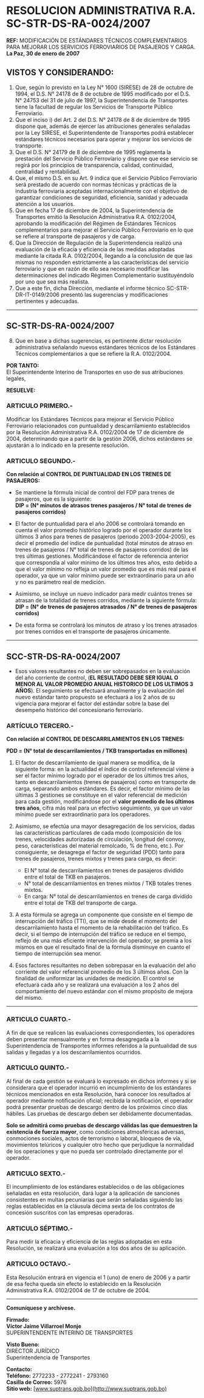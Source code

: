 # RESOLUCION ADMINISTRATIVA R.A. SC-STR-DS-RA-0024/2007

**REF:** MODIFICACIÓN DE ESTÁNDARES TÉCNICOS COMPLEMENTARIOS PARA MEJORAR LOS SERVICIOS FERROVIARIOS DE PASAJEROS Y CARGA.  
**La Paz, 30 de enero de 2007**

## VISTOS Y CONSIDERANDO:

1. Que, según lo previsto en la Ley N° 1600 (SIRESE) de 28 de octubre de 1994, el D.S. N° 24178 de 8 de octubre de 1995 modificado por el D.S. N° 24753 del 31 de julio de 1997, la Superintendencia de Transportes tiene la facultad de regular los Servicios de Transporte Público Ferroviario.  
2. Que el inciso i) del Art. 2 del D.S. N° 24178 de 8 de diciembre de 1995 dispone que, además de ejercer las atribuciones generales señaladas por la Ley SIRESE, el Superintendente de Transportes podrá establecer estándares técnicos necesarios para operar y mejorar los servicios de transporte.  
3. Que el D.S. N° 24179 de 8 de diciembre de 1995 reglamenta la prestación del Servicio Público Ferroviario y dispone que ese servicio se regirá por los principios de transparencia, calidad, continuidad, centralidad y rentabilidad.  
4. Que, el mismo D.S. en su Art. 9 indica que el Servicio Público Ferroviario será prestado de acuerdo con normas técnicas y prácticas de la industria ferroviaria aceptadas internacionalmente con el objetivo de garantizar condiciones de seguridad, eficiencia, sanidad y adecuada atención a los usuarios.  
5. Que en fecha 17 de diciembre de 2004, la Superintendencia de Transportes emitió la Resolución Administrativa R.A. 0102/2004, aprobando la modificación del Régimen de Estándares Técnicos complementarios para mejorar el Servicio Público Ferroviario en lo que se refiere al transporte de pasajeros y de carga.  
6. Que la Dirección de Regulación de la Superintendencia realizó una evaluación de la eficacia y eficiencia de las medidas adoptadas mediante la citada R.A. 0102/2004, llegando a la conclusión de que las mismas no responden estrictamente a las características del servicio ferroviario y que en razón de ello sea necesario modificar las determinaciones del indicado Régimen Complementario sustituyéndolo por uno que sea más realista.  
7. Que a este fin, dicha Dirección, mediante el informe técnico SC-STR-DR-IT-0149/2006 presentó las sugerencias y modificaciones pertinentes y adecuadas.  

---

## SC-STR-DS-RA-0024/2007

8. Que en base a dichas sugerencias, es pertinente dictar resolución administrativa señalando nuevos estándares técnicos de los Estándares Técnicos complementarios a que se refiere la R.A. 0102/2004.  

**POR TANTO:**  
El Superintendente Interino de Transportes en uso de sus atribuciones legales,  

**RESUELVE:**  

### ARTICULO PRIMERO.-  
Modificar los Estándares Técnicos para mejorar el Servicio Público Ferroviario relacionados con puntualidad y descarrilamiento establecidos por la Resolución Administrativa R.A. 0102/2004 de 17 de diciembre de 2004, determinando que a partir de la gestión 2006, dichos estándares se ajustarán a lo indicado en la presente resolución.  

### ARTICULO SEGUNDO.-  
**Con relación al CONTROL DE PUNTUALIDAD EN LOS TRENES DE PASAJEROS:**  

- Se mantiene la fórmula inicial de control del FDP para trenes de pasajeros, que es la siguiente:  
  **DIP = (N° minutos de atrasos trenes pasajeros / N° total de trenes de pasajeros corridos)**  

- El factor de puntualidad para el año 2006 se controlará tomando en cuenta el valor promedio histórico logrado por el operador durante los últimos 3 años para trenes de pasajeros (periodo 2003-2004-2005), es decir el promedio del índice de puntualidad (total minutos de atraso en trenes de pasajeros / N° total de trenes de pasajeros corridos) de las tres últimas gestiones. Modificándose el factor de referencia anterior que correspondía al valor mínimo de los últimos tres años, esto debido a que el valor mínimo no refleja un valor promedio que es más real para el operador, ya que un valor mínimo puede ser extraordinario para un año y no es parámetro real de medición.  

- Asimismo, se incluye un nuevo indicador para medir cuántos trenes se atrasan de la totalidad de trenes corridos, mediante la siguiente fórmula:  
  **DIP = (N° de trenes de pasajeros atrasados / N° de trenes de pasajeros corridos)**  

- De esta forma se controlará los minutos de atraso y los trenes atrasados por trenes corridos en el transporte de pasajeros únicamente.  

---

## SCC-STR-DS-RA-0024/2007

- Esos valores resultantes no deben ser sobrepasados en la evaluación del año corriente de control, (**EL RESULTADO DEBE SER IGUAL O MENOR AL VALOR PROMEDIO ANUAL HISTORICO DE LOS ULTIMOS 3 AÑOS**). El seguimiento se efectuará anualmente y la evaluación del nuevo estándar tanto propuesto se efectuará a los 2 años de su vigencia para mejorar el factor del estándar sobre la base del desempeño histórico del concesionario ferroviario.  

### ARTÍCULO TERCERO.-  
**Con relación al CONTROL DE DESCARRILAMIENTOS EN LOS TRENES:**  

**PDD = (N° total de descarrilamientos / TKB transportadas en millones)**  

1. El factor de descarrilamiento de igual manera se modifica, de la siguiente forma: en la actualidad el índice de control referencial viene a ser el factor mínimo logrado por el operador de los últimos tres años, tanto en descarrilamientos (trenes de pasajeros) como en transporte de carga, separando ambos estándares. Es decir, el factor mínimo de las últimas 3 gestiones se constituye en el valor referencial de medición para cada gestión, modificándose por el **valor promedio de los últimos tres años**, cifra más real para un efectivo seguimiento, ya que un valor mínimo puede ser extraordinario para los operadores.  

2. Asimismo, se efectúa una mayor desagregación de los servicios, dadas las características particulares de cada modo (composición de los trenes, velocidades autorizadas de circulación, longitud del convoy, peso, características del material remolcado, % de freno, etc.). Por consiguiente, se desagrega el factor de seguridad (PDD) tanto para trenes de pasajeros, trenes mixtos y trenes para carga, es decir:  
   - El N° total de descarrilamientos en trenes de pasajeros dividido entre el total de TKB en pasajeros.  
   - N° total de descarrilamientos en trenes mixtos / TKB totales trenes mixtos.  
   - En carga: N° total de descarrilamientos en trenes de carga dividido entre el total de TKB del transporte de carga.  

3. A esta fórmula se agrega un componente que consiste en el tiempo de interrupción del tráfico (TTI), que se mide desde el momento del descarrilamiento hasta el momento de la rehabilitación del tráfico. Es decir, si el tiempo de interrupción del tráfico se reduce en el tiempo, reflejo de una más eficiente intervención del operador, se premia a los mismos en que el resultado final de la fórmula disminuye en cuanto el tiempo de interrupción sea menor.  

4. Esos factores resultantes no deben sobrepasar en la evaluación del año corriente del valor referencial promedio de los 3 últimos años. Con la finalidad de uniformizar las unidades de medición. El control se efectuará cada año y se realizará una evaluación a los 2 años del comportamiento del nuevo estándar con el mismo propósito de mejora del mismo.  

---

### ARTICULO CUARTO.-  
A fin de que se realicen las evaluaciones correspondientes, los operadores deben presentar mensualmente y en forma desagregada a la Superintendencia de Transportes informes referidos a la puntualidad de sus salidas y llegadas y a los descarrilamientos ocurridos.  

### ARTICULO QUINTO.-  
Al final de cada gestión se evaluará lo expresado en dichos informes y si se considerara que el operador incurrió en incumplimiento de los estándares técnicos mencionados en esta Resolución, hará conocer los resultados al operador mediante notificación oficial; recibida la notificación, el operador podrá presentar pruebas de descargo dentro de los próximos cinco días hábiles. Las pruebas de descargo deben ser debidamente documentadas.  

**Solo se admitirá como pruebas de descargo válidas las que demuestren la existencia de fuerza mayor**, como condiciones atmosféricas adversas, conmociones sociales, actos de terrorismo o laboral, bloqueos de vía, movimientos telúricos y cualquier otro hecho que perjudique la normalidad de los operaciones y que no pueda ser controlado directamente por el operador.  

### ARTICULO SEXTO.-  
El incumplimiento de los estándares establecidos o de las obligaciones señaladas en esta resolución, dará lugar a la aplicación de sanciones consistentes en multas pecuniarias que serán señaladas siguiendo las reglas establecidas en la cláusula décima sexta de los contratos de concesión suscritos con las empresas operadoras.  

### ARTICULO SÉPTIMO.-  
Para medir la eficacia y eficiencia de las reglas adoptadas en esta Resolución, se realizará una evaluación a los dos años de su aplicación.  

### ARTICULO OCTAVO.-  
Esta Resolución entrará en vigencia el 1 (uno) de enero de 2006 y a partir de esa fecha queda sin efecto lo establecido en la Resolución Administrativa R.A. 0102/2004 de 17 de octubre de 2004.  

---

**Comuníquese y archívese.**  

**Firmado:**  
**Víctor Jaime Villarroel Monje**  
SUPERINTENDENTE INTERINO DE TRANSPORTES  

**Visto Bueno:**  
DIRECTOR JURÍDICO  
Superintendencia de Transportes  

**Contacto:**  
**Teléfono:** 2772233 - 2772241 - 2793160  
**Casilla de Correo:** 5976  
**Sitio web:** [www.suptrans.gob.bo](http://www.suptrans.gob.bo)  